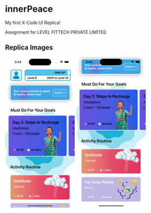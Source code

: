 # innerPeace
My first X-Code UI Replica!

Assignment for LEVEL FITTECH PRIVATE LIMITED

## Replica Images

<img src="https://github.com/AbhigyanBafna/innerPeace/blob/main/UI1.png" width="45%" height="45%" /> <img src="https://github.com/AbhigyanBafna/innerPeace/blob/main/UI2.png" width="45%" height="45%" />
